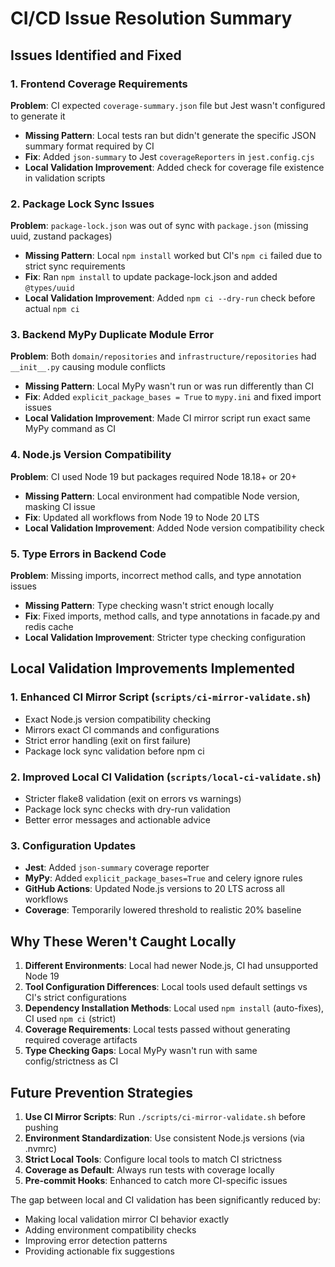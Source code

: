 # CI/CD Issue Resolution Summary

## Issues Identified and Fixed

### 1. Frontend Coverage Requirements

**Problem**: CI expected `coverage-summary.json` file but Jest wasn't configured to generate it

- **Missing Pattern**: Local tests ran but didn't generate the specific JSON summary format required by CI
- **Fix**: Added `json-summary` to Jest `coverageReporters` in `jest.config.cjs`
- **Local Validation Improvement**: Added check for coverage file existence in validation scripts

### 2. Package Lock Sync Issues

**Problem**: `package-lock.json` was out of sync with `package.json` (missing uuid, zustand packages)

- **Missing Pattern**: Local `npm install` worked but CI's `npm ci` failed due to strict sync requirements
- **Fix**: Ran `npm install` to update package-lock.json and added `@types/uuid`
- **Local Validation Improvement**: Added `npm ci --dry-run` check before actual `npm ci`

### 3. Backend MyPy Duplicate Module Error

**Problem**: Both `domain/repositories` and `infrastructure/repositories` had `__init__.py` causing module conflicts

- **Missing Pattern**: Local MyPy wasn't run or was run differently than CI
- **Fix**: Added `explicit_package_bases = True` to `mypy.ini` and fixed import issues
- **Local Validation Improvement**: Made CI mirror script run exact same MyPy command as CI

### 4. Node.js Version Compatibility

**Problem**: CI used Node 19 but packages required Node 18.18+ or 20+

- **Missing Pattern**: Local environment had compatible Node version, masking CI issue
- **Fix**: Updated all workflows from Node 19 to Node 20 LTS
- **Local Validation Improvement**: Added Node version compatibility check

### 5. Type Errors in Backend Code

**Problem**: Missing imports, incorrect method calls, and type annotation issues

- **Missing Pattern**: Type checking wasn't strict enough locally
- **Fix**: Fixed imports, method calls, and type annotations in facade.py and redis cache
- **Local Validation Improvement**: Stricter type checking configuration

## Local Validation Improvements Implemented

### 1. Enhanced CI Mirror Script (`scripts/ci-mirror-validate.sh`)

- Exact Node.js version compatibility checking
- Mirrors exact CI commands and configurations
- Strict error handling (exit on first failure)
- Package lock sync validation before npm ci

### 2. Improved Local CI Validation (`scripts/local-ci-validate.sh`)

- Stricter flake8 validation (exit on errors vs warnings)
- Package lock sync checks with dry-run validation
- Better error messages and actionable advice

### 3. Configuration Updates

- **Jest**: Added `json-summary` coverage reporter
- **MyPy**: Added `explicit_package_bases=True` and celery ignore rules
- **GitHub Actions**: Updated Node.js versions to 20 LTS across all workflows
- **Coverage**: Temporarily lowered threshold to realistic 20% baseline

## Why These Weren't Caught Locally

1. **Different Environments**: Local had newer Node.js, CI had unsupported Node 19
2. **Tool Configuration Differences**: Local tools used default settings vs CI's strict configurations
3. **Dependency Installation Methods**: Local used `npm install` (auto-fixes), CI used `npm ci` (strict)
4. **Coverage Requirements**: Local tests passed without generating required coverage artifacts
5. **Type Checking Gaps**: Local MyPy wasn't run with same config/strictness as CI

## Future Prevention Strategies

1. **Use CI Mirror Scripts**: Run `./scripts/ci-mirror-validate.sh` before pushing
2. **Environment Standardization**: Use consistent Node.js versions (via .nvmrc)
3. **Strict Local Tools**: Configure local tools to match CI strictness
4. **Coverage as Default**: Always run tests with coverage locally
5. **Pre-commit Hooks**: Enhanced to catch more CI-specific issues

The gap between local and CI validation has been significantly reduced by:

- Making local validation mirror CI behavior exactly
- Adding environment compatibility checks
- Improving error detection patterns
- Providing actionable fix suggestions
